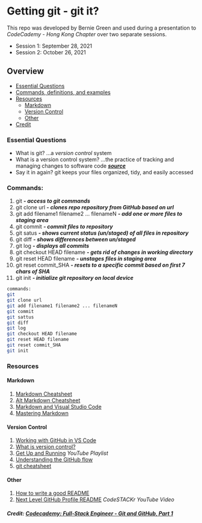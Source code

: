 Getting git - git it?
===
This repo was developed by Bernie Green and used during a presentation to *CodeCademy - Hong Kong Chapter* over two separate sessions.
- Session 1: September 28, 2021
- Session 2: October 26, 2021
## Overview
- [Essential Questions](#essential-questions)
- [Commands, definitions, and examples](#commands)
- [Resources](#resources)
  - [Markdown](#markdown)
  - [Version Control](#version-control)
  - [Other](#other)
- [Credit](#other)

### Essential Questions
- What is git? ...a *version control* system
- What is a version control system? ...the practice of tracking and managing changes to software code [*__source__*](https://www.atlassian.com/git/tutorials/what-is-version-control)
- Say it in again? git keeps your files organized, tidy, and easily accessed


### Commands:
1. git *__- access to git commands__*
1. git clone url *__- clones repo repository from GitHub based on url__*
1. git add filename1 filename2 ... filenameN *__- add one or more files to staging area__*
1. git commit *__- commit files to repository__*
1. git satus *__- shows current status (un/staged) of all files in repository__*
1. git diff *__- shows differences between un/staged__*
1. git log *__- displays all commits__*
1. git checkout HEAD filename *__- gets rid of changes in working directory__*
1. git reset HEAD filename *__- unstages files in staging area__*
1. git reset commit_SHA *__- resets to a specific commit based on first 7 chars of SHA__*
1. git init *__- initialize git repository on local device__*

```bash
commands:
git 
git clone url
git add filename1 filename2 ... filenameN
git commit 
git sattus
git diff
git log
git checkout HEAD filename
git reset HEAD filename
git reset commit_SHA
git init
```

### Resources
#### Markdown
1. [Markdown Cheatsheet](https://github.com/adam-p/markdown-here/wiki/Markdown-Cheatsheet)
1. [Alt Markdown Cheatsheet](https://gist.github.com/bradtraversy/547a7bbf35ffba1561706e161a50b05a)
1. [Markdown and Visual Studio Code](https://code.visualstudio.com/docs/languages/markdown)
1. [Mastering Markdown](https://guides.github.com/features/mastering-markdown/)
#### Version Control
1. [Working with GitHub in VS Code](https://code.visualstudio.com/docs/editor/github)
1. [What is version control?](https://www.atlassian.com/git/tutorials/what-is-version-control)
1. [Get Up and Running](https://www.youtube.com/playlist?list=PLg7s6cbtAD15G8lNyoaYDuKZSKyJrgwB-) *YouTube Playlist*
1. [Understanding the GitHub flow](https://guides.github.com/introduction/flow/)
1. [git cheatsheet](https://education.github.com/git-cheat-sheet-education.pdf)

#### Other
1. [How to write a good README](https://bulldogjob.com/news/449-how-to-write-a-good-readme-for-your-github-project)
1. [Next Level GitHub Profile README](https://www.youtube.com/watch?v=ECuqb5Tv9qI&t) *CodeSTACKr YouTube Video*

##### Credit: [Codecademy: Full-Stack Engineer - Git and GitHub, Part 1](https://www.codecademy.com/learn/paths/full-stack-engineer-career-path)
